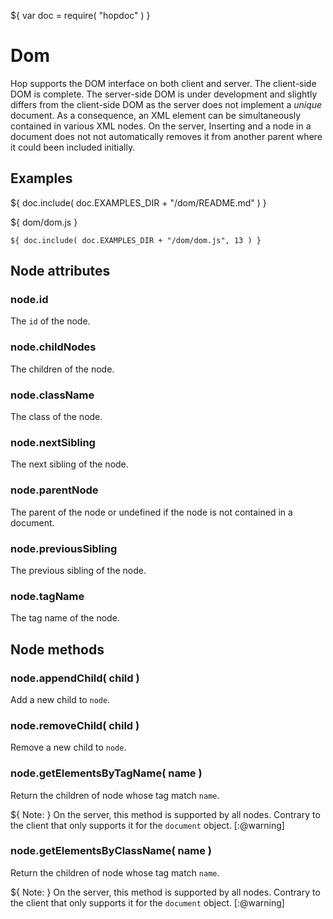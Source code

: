 ${ var doc = require( "hopdoc" ) }

Dom
===

Hop supports the DOM interface on both client and server. The
client-side DOM is complete. The server-side DOM is under development
and slightly differs from the client-side DOM as the server does not
implement a _unique_ document. As a consequence, an XML element can
be simultaneously contained in various XML nodes. On the server,
Inserting and a node in a document does not not automatically removes
it from another parent where it could been included initially.

Examples
--------

${ doc.include( doc.EXAMPLES_DIR + "/dom/README.md" ) }

${ <span class="label label-info">dom/dom.js</span> }

```hopscript
${ doc.include( doc.EXAMPLES_DIR + "/dom/dom.js", 13 ) }
```


Node attributes
---------------

### node.id ###

The `id` of the node.

### node.childNodes ###

The children of the node.

### node.className ###

The class of the node.

### node.nextSibling ###

The next sibling of the node.

### node.parentNode ###

The parent of the node or undefined if the node is not
contained in a document.

### node.previousSibling ###

The previous sibling of the node.

### node.tagName ###

The tag name of the node.

Node methods
------------

### node.appendChild( child ) ###

Add a new child to `node`.

### node.removeChild( child ) ###

Remove a new child to `node`.

### node.getElementsByTagName( name ) ###

Return the children of node whose tag match `name`.

${ <span class="label label-warning">Note:</span> }
 On the server, this method is supported by all nodes. Contrary to the client
that only supports it for the `document` object. 
[:@warning]

### node.getElementsByClassName( name ) ###

Return the children of node whose tag match `name`.

${ <span class="label label-warning">Note:</span> }
 On the server, this method is supported by all nodes. Contrary to the client
that only supports it for the `document` object. 
[:@warning]

